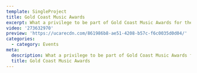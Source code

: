 ```yaml
---
template: SingleProject
title: Gold Coast Music Awards
excerpt: What a privilege to be part of Gold Coast Music Awards for the third year in a row! Check out this highlight video we created of the GC Music awards night.
video: '273632970'
preview: 'https://ucarecdn.com/861986b8-ae51-4208-b57c-f6c0035d0d04/'
categories:
  - category: Events
meta:
  description: What a privilege to be part of Gold Coast Music Awards for the third year in a row! Check out this highlight video we created of the GC Music awards night.
  title: Gold Coast Music Awards
---
```

